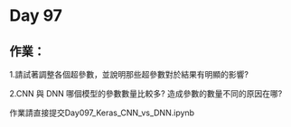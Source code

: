 # Day 97

## 作業：
1.請試著調整各個超參數，並說明那些超參數對於結果有明顯的影響?

2.CNN 與 DNN 哪個模型的參數數量比較多? 造成參數的數量不同的原因在哪?

作業請直接提交Day097_Keras_CNN_vs_DNN.ipynb
